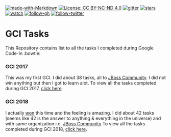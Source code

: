 [![made-with-Markdown](https://img.shields.io/badge/Made%20with-Markdown-1f425f.svg)](http://commonmark.org)
[![License: CC BY-NC-ND 4.0](https://img.shields.io/badge/License-CC%20BY--NC--ND%204.0-blue.svg)](https://creativecommons.org/licenses/by-nc-nd/4.0/) [![gitter](https://img.shields.io/badge/chat-gitter-brightgreen.svg)](https://gitter.im/sidhyatikku)
[![stars](https://img.shields.io/github/stars/sidhyatikku/gci.svg?label=Stars&style=social)](https://github.com/sidhyatikku/gci/stargazers) [![watch](https://img.shields.io/github/watchers/sidhyatikku/gci.svg?label=Watch&style=social)](https://github.com/sidhyatikku/gci/watchers)
[![follow-gh](https://img.shields.io/github/followers/sidhyatikku.svg?label=Follow&style=social)](https://github.com/sidhyatikku) [![follow-twitter](https://img.shields.io/twitter/follow/sidhyatikku.svg?label=Follow&style=social)](https://twitter.com/sidhyatikku)

# GCI Tasks
This Repository contains list to all the tasks I completed during Google Code-In :bowtie:

### GCI 2017

This was my first GCI. I did about 38 tasks, all to [JBoss Community](https://github.com/JBossOutreach). I did not win anything but then I got to learn alot.
To view all the tasks completed during GCI 2017, [click here](gci2017.md).

### GCI 2018

I actually [won](https://opensource.googleblog.com/2019/01/google-code-in-2018-winners.html) this time and the feeling is amazing. I did about 42 tasks (seems like 42 is the answer to anything & everything in the universe) and with same organization i.e. [JBoss Community](https://github.com/JBossOutreach)
To view all the tasks completed during GCI 2018, [click here](/gci2018.md). 
